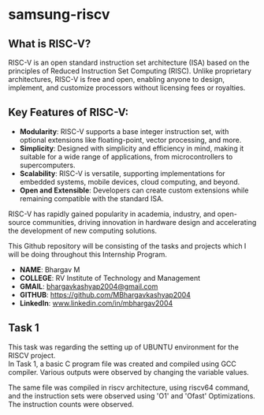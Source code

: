 # samsung-riscv

## What is RISC-V?
RISC-V is an open standard instruction set architecture (ISA) based on the principles of Reduced Instruction Set Computing (RISC). Unlike proprietary architectures, RISC-V is free and open, enabling anyone to design, implement, and customize processors without licensing fees or royalties. <br>

## Key Features of RISC-V:
* **Modularity**: RISC-V supports a base integer instruction set, with optional extensions like floating-point, vector processing, and more. <br>
* **Simplicity**: Designed with simplicity and efficiency in mind, making it suitable for a wide range of applications, from microcontrollers to supercomputers.
* **Scalability**: RISC-V is versatile, supporting implementations for embedded systems, mobile devices, cloud computing, and beyond. <br>
* **Open and Extensible**: Developers can create custom extensions while remaining compatible with the standard ISA. <br>

RISC-V has rapidly gained popularity in academia, industry, and open-source communities, driving innovation in hardware design and accelerating the development of new computing solutions. <br>

This Github repository will be consisting of the tasks and projects which I will be doing throughout this Internship Program.

* **NAME**: Bhargav M <br>
* **COLLEGE**: RV Institute of Technology and Management <br>
* **GMAIL**: bhargavkashyap2004@gmail.com <br>
* **GITHUB**: https://github.com/MBhargavkashyap2004 <br>
* **LinkedIn**: www.linkedin.com/in/mbhargav2004 <br>


## Task 1

This task was regarding the setting up of UBUNTU environment for the RISCV project. <br>
In Task 1, a basic C program file was created and compiled using GCC compiler. Various outputs were observed by changing the variable values. <br>

The same file was compiled in riscv architecture, using riscv64 command, and the instruction sets were observed using 'O1' and 'Ofast' Optimizations. <br>
The instruction counts were observed. <br>


